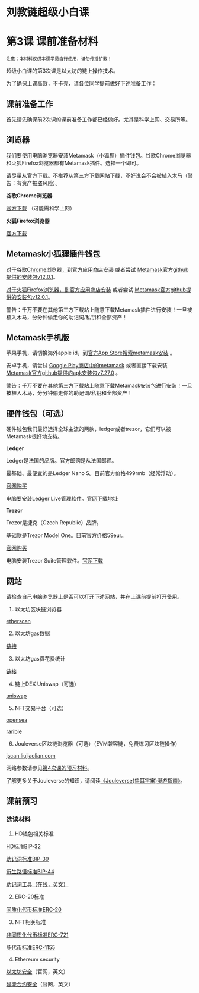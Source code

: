 # 刘教链超级小白课
# 第3课 课前准备材料

~~~
注意：本材料仅供本课学员自行使用，请勿传播扩散！
~~~

超级小白课的第3次课是以太坊的链上操作技术。

为了确保上课高效，不卡壳，请各位同学提前做好下述准备工作：

## 课前准备工作

首先请先确保前2次课的课前准备工作都已经做好。尤其是科学上网、交易所等。

## 浏览器

我们要使用电脑浏览器安装Metamask（小狐狸）插件钱包。谷歌Chrome浏览器和火狐Firefox浏览器都有Metamask插件。选择一个即可。

请尽量从官方下载。不推荐从第三方下载网站下载，不好说会不会被植入木马（警告：有资产被盗风险）。

**谷歌Chrome浏览器**

[官方下载](https://www.google.com/chrome/) （可能需科学上网）

**火狐Firefox浏览器**

[官方下载](https://www.mozilla.org/en-US/firefox/new/)

## Metamask小狐狸插件钱包

[对于谷歌Chrome浏览器，到官方应用商店安装](https://chrome.google.com/webstore/detail/metamask/nkbihfbeogaeaoehlefnkodbefgpgknn) 或者尝试 [Metamask官方github提供的安装包v12.0.1](https://github.com/MetaMask/metamask-extension/releases/download/v12.0.1/metamask-chrome-12.0.1.zip)。

[对于火狐Firefox浏览器，到官方应用商店安装](https://addons.mozilla.org/en-US/firefox/addon/ether-metamask/) 或者尝试 [Metamask官方github提供的安装包v12.0.1](https://github.com/MetaMask/metamask-extension/releases/download/v12.0.1/metamask-firefox-12.0.1.zip)。

警告：千万不要在其他第三方下载站上随意下载Metamask插件进行安装！一旦被植入木马，分分钟偷走你的助记词/私钥和全部资产！

## Metamask手机版

苹果手机，请切换海外apple id，到[官方App Store搜索metamask安装](https://apps.apple.com/us/app/metamask-blockchain-wallet/id1438144202) 。

安卓手机，请尝试 [Google Play商店中的metamask](https://play.google.com/store/apps/details?id=io.metamask&hl=en) 或者直接下载安装 [Metamask官方github提供的apk安装包v7.27.0](https://github.com/MetaMask/metamask-mobile/releases/download/v7.27.0/app-prod-release.apk) 。

警告：千万不要在其他第三方下载站上随意下载Metamask安装包进行安装！一旦被植入木马，分分钟偷走你的助记词/私钥和全部资产！

## 硬件钱包（可选）

硬件钱包我们最好选择全球主流的两款，ledger或者trezor，它们可以被Metamask很好地支持。

**Ledger**

Ledger是法国的品牌。官方邮购是从法国邮递。

最基础、最便宜的是Ledger Nano S。目前官方价格499rmb（经常浮动）。

[官网购买](https://shop.ledger.com/products/ledger-nano-s)

电脑要安装Ledger Live管理软件。[官网下载地址](https://www.ledger.com/ledger-live)

**Trezor**

Trezor是捷克（Czech Republic）品牌。

基础款是Trezor Model One。目前官方价格59eur。

[官网购买](https://shop.trezor.io/product/trezor-one-black)

电脑安装Trezor Suite管理软件。[官网下载](https://suite.trezor.io/)

## 网站

请检查自己电脑浏览器上是否可以打开下述网站，并在上课前提前打开备用。

1. 以太坊区块链浏览器

[etherscan](https://etherscan.io/)

2. 以太坊gas数据

[链接](https://www.oklink.com/en/eth/gas-price/avg)

3. 以太坊gas费花费统计

[链接](https://fees.wtf/)

4. 链上DEX Uniswap（可选）

[uniswap](https://app.uniswap.org/)

5. NFT交易平台（可选）

[opensea](https://opensea.io/)

[rarible](https://rarible.com/)

6. Jouleverse区块链浏览器（可选）（EVM兼容链，免费练习区块链操作）

[jscan.liujiaolian.com](https://jscan.liujiaolian.com)

网络参数请参见[第4次课的预习材料](../course4/course4-prep.md)。

了解更多关于Jouleverse的知识，请阅读[《Jouleverse(焦耳宇宙)漫游指南》](https://how.jouleverse.com/#!contribute/how-to-ramp-up.md)。

## 课前预习

### 选读材料

1. HD钱包相关标准

[HD标准BIP-32](https://github.com/bitcoin/bips/blob/master/bip-0032.mediawiki)

[助记词标准BIP-39](https://github.com/bitcoin/bips/blob/master/bip-0039.mediawiki)

[衍生路径标准BIP-44](https://github.com/bitcoin/bips/blob/master/bip-0032.mediawiki)

[助记词工具（在线，英文）](https://iancoleman.io/bip39/)

2. ERC-20标准

[同质化代币标准ERC-20](https://eips.ethereum.org/EIPS/eip-20)

3. NFT相关标准

[非同质化代币标准ERC-721](https://eips.ethereum.org/EIPS/eip-721)

[多代币标准ERC-1155](https://eips.ethereum.org/EIPS/eip-1155)

4. Ethereum security

[以太坊安全](https://ethereum.org/en/security/)（官网，英文）

[智能合约安全](https://ethereum.org/en/developers/docs/smart-contracts/security/)（官网，英文）

